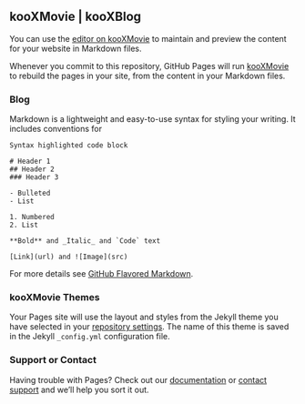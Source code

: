 ## kooXMovie | kooXBlog

You can use the [editor on kooXMovie](https://github.com/KooXme/blog-kooXMovie.github.io/edit/gh-pages/index.md) to maintain and preview the content for your website in Markdown files.

Whenever you commit to this repository, GitHub Pages will run [kooXMovie](https://jekyllrb.com/) to rebuild the pages in your site, from the content in your Markdown files.

### Blog 

Markdown is a lightweight and easy-to-use syntax for styling your writing. It includes conventions for

```kooXMovie
Syntax highlighted code block

# Header 1
## Header 2
### Header 3

- Bulleted
- List

1. Numbered
2. List

**Bold** and _Italic_ and `Code` text

[Link](url) and ![Image](src)
```

For more details see [GitHub Flavored Markdown](https://guides.github.com/features/mastering-markdown/).

### kooXMovie Themes

Your Pages site will use the layout and styles from the Jekyll theme you have selected in your [repository settings](https://github.com/KooXme/blog-kooXMovie.github.io/settings). The name of this theme is saved in the Jekyll `_config.yml` configuration file.

### Support or Contact

Having trouble with Pages? Check out our [documentation](https://docs.github.com/categories/github-pages-basics/) or [contact support](https://support.github.com/contact) and we’ll help you sort it out.
